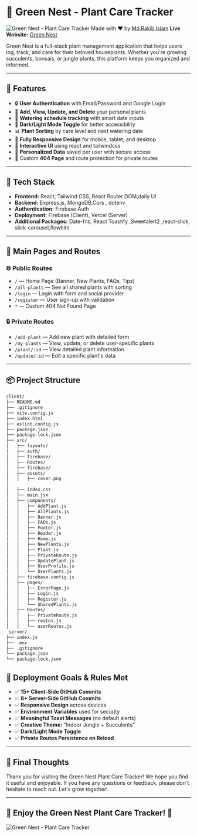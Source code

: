 # 🌿 Green Nest - Plant Care Tracker

![Green Nest - Plant Care Tracker](https://i.ibb.co/20bCT6Gg/cover.png)
Made with ❤️ by [Md.Rakib Islam](https://github.com/CodesWithRakib)
**Live Website:** [Green Nest](https://green-nest-plant-care-tracker.web.app/)

Green Nest is a full-stack plant management application that helps users log, track, and care for their beloved houseplants. Whether you're growing succulents, bonsais, or jungle plants, this platform keeps you organized and informed.

---

## 🔑 Features

- 🔒 **User Authentication** with Email/Password and Google Login
- 🌱 **Add, View, Update, and Delete** your personal plants
- 📅 **Watering schedule tracking** with smart date inputs
- 🌙 **Dark/Light Mode Toggle** for better accessibility
- 📊 **Plant Sorting** by care level and next watering date
- 🎨 **Fully Responsive Design** for mobile, tablet, and desktop
- 🎥 **Interactive UI** using react and tailwindcss
- 📧 **Personalized Data** saved per user with secure access
- 🚫 Custom **404 Page** and route protection for private routes

---

## 🚀 Tech Stack

- **Frontend:** React, Tailwind CSS, React Router DOM,daily UI
- **Backend:** Express.js, MongoDB,Cors , dotenv
- **Authentication:** Firebase Auth
- **Deployment:** Firebase (Client), Vercel (Server)
- **Additional Packages:** Date-fns, React Toastify ,Sweetalert2 ,react-slick, slick-carousel,flowbite

---

## 🧪 Main Pages and Routes

### 🌐 Public Routes

- `/` — Home Page (Banner, New Plants, FAQs, Tips)
- `/all-plants` — See all shared plants with sorting
- `/login` — Login with form and social provider
- `/register` — User sign-up with validation
- `*` — Custom 404 Not Found Page

### 🔒 Private Routes

- `/add-plant` — Add new plant with detailed form
- `/my-plants` — View, update, or delete user-specific plants
- `/plant/:id` — View detailed plant information
- `/update/:id` — Edit a specific plant's data

---

## 📦 Project Structure

```bash
client/
├── README.md
├── .gitignore
├── vite.config.js
├── index.html
├── eslint.config.js
├── package.json
├── package-lock.json
├── src/
│   ├── layouts/
│   ├── auth/
│   ├── firebase/
│   ├── Routes/
│   ├── firebase/
│   ├── assets/
│   │   ├── cover.png
│
│   ├── index.css
│   ├── main.jsx
│   ├── components/
│   │   ├── AddPlant.js
│   │   ├── AllPlants.js
│   │   ├── Banner.js
│   │   ├── FAQs.js
│   │   ├── Footer.js
│   │   ├── Header.js
│   │   ├── Home.js
│   │   ├── NewPlants.js
│   │   ├── Plant.js
│   │   ├── PrivateRoute.js
│   │   ├── UpdatePlant.js
│   │   ├── UserProfile.js
│   │   └── UserPlants.js
│   ├── firebase.config.js
│   ├── pages/
│   │   ├── ErrorPage.js
│   │   ├── Login.js
│   │   ├── Register.js
│   │   └── SharedPlants.js
│   ├── Routes/
│   │   ├── PrivateRoute.js
│   │   ├── routes.js
│   │   └── userRoutes.js
 server/
├── index.js
├── .env
├── .gitignore
└── package.json
└── package-lock.json

```

## 🌟 Deployment Goals & Rules Met

- ✅ **15+ Client-Side GitHub Commits**
- ✅ **8+ Server-Side GitHub Commits**
- ✅ **Responsive Design** across devices
- ✅ **Environment Variables** used for security
- ✅ **Meaningful Toast Messages** (no default alerts)
- ✅ **Creative Theme:** "Indoor Jungle + Succulents"
- ✅ **Dark/Light Mode Toggle**
- ✅ **Private Routes Persistence on Reload**

---

## 🎉 Final Thoughts

Thank you for visiting the Green Nest Plant Care Tracker! We hope you find it useful and enjoyable. If you have any questions or feedback, please don't hesitate to reach out. Let's grow together!

---

## 🌟 Enjoy the Green Nest Plant Care Tracker! 🌱

![Green Nest - Plant Care Tracker](https://i.ibb.co/20bCT6Gg/cover.png)
